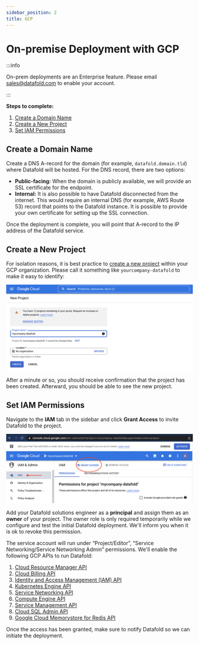 ```yaml
---
sidebar_position: 2
title: GCP
---
```

# On-premise Deployment with GCP

:::info

On-prem deployments are an Enterprise feature. Please email [sales@datafold.com](mailto:sales@datafold.com) to enable your account. 

:::

**Steps to complete:**

1. [Create a Domain Name](gcp.md#create-a-domain-name)
2. [Create a New Project](gcp.md#create-a-new-project)
3. [Set IAM Permissions](gcp.md#set-iam-permissions)

## Create a Domain Name

Create a DNS A-record for the domain (for example, `datafold.domain.tld`) where Datafold will be hosted. For the DNS record, there are two options:

* **Public-facing:** When the domain is publicly available, we will provide an SSL certificate for the endpoint.
* **Internal:** It is also possible to have Datafold disconnected from the internet. This would require an internal DNS (for example, AWS Route 53) record that points to the Datafold instance. It is possible to provide your own certificate for setting up the SSL connection.

Once the deployment is complete, you will point that A-record to the IP address of the Datafold service.
## Create a New Project

For isolation reasons, it is best practice to [create a new project](https://console.cloud.google.com/projectcreate) within your GCP organization. Please call it something like `yourcompany-datafold` to make it easy to identify:

![](../../../../static/img/onprem_gcp_create.png)

After a minute or so, you should receive confirmation that the project has been created. Afterward, you should be able to see the new project.

## Set IAM Permissions
Navigate to the **IAM** tab in the sidebar and click **Grant Access** to invite Datafold to the project.

![](../../../../static/img/onprem_gcp_iam.png)

Add your Datafold solutions engineer as a **principal** and assign them as an **owner** of your project. The owner role is only required temporarily while we configure and test the initial Datafold deployment. We'll inform you when it is ok to revoke this permission.

The service account will run under “Project/Editor”, “Service Networking/Service Networking Admin” permissions. We'll enable the following GCP APIs to run Datafold:

1. [Cloud Resource Manager API](https://console.cloud.google.com/apis/library/cloudresourcemanager.googleapis.com)
2. [Cloud Billing API](https://console.cloud.google.com/apis/library/cloudbilling.googleapis.com)
3. [Identity and Access Management (IAM) API](https://console.cloud.google.com/apis/library/iam.googleapis.com)
4. [Kubernetes Engine API](https://console.cloud.google.com/apis/library/container.googleapis.com)
5. [Service Networking API](https://console.cloud.google.com/apis/library/servicenetworking.googleapis.com)
6. [Compute Engine API](https://console.cloud.google.com/apis/library/compute.googleapis.com)
7. [Service Management API](https://console.cloud.google.com/apis/library/servicemanagement.googleapis.com)
8. [Cloud SQL Admin API](https://console.cloud.google.com/apis/library/sqladmin.googleapis.com)
9. [Google Cloud Memorystore for Redis API](https://console.cloud.google.com/apis/library/redis.googleapis.com?q=memor\&id=306efa89-7b50-4186-ba99-29c960fb6289\&project=rapidsql\&authuser=2\&folder\&organizationId)

Once the access has been granted, make sure to notify Datafold so we can initiate the deployment.